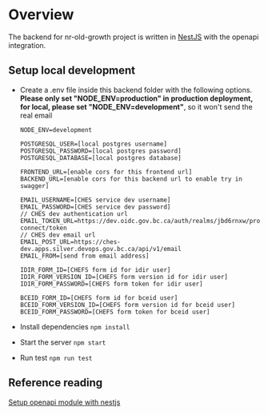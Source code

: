 # Overview

The backend for nr-old-growth project is written in [NestJS](https://github.com/nestjs/nest) with the openapi integration.

## Setup local development

- Create a .env file inside this backend folder with the following options. **Please only set "NODE_ENV=production" in production deployment, for local, please set "NODE_ENV=development"**, so it won't send the real email

  ```
  NODE_ENV=development

  POSTGRESQL_USER=[local postgres username]
  POSTGRESQL_PASSWORD=[local postgres password]
  POSTGRESQL_DATABASE=[local postgres database]

  FRONTEND_URL=[enable cors for this frontend url]
  BACKEND_URL=[enable cors for this backend url to enable try in swagger]

  EMAIL_USERNAME=[CHES service dev username]
  EMAIL_PASSWORD=[CHES service dev password]
  // CHES dev authentication url
  EMAIL_TOKEN_URL=https://dev.oidc.gov.bc.ca/auth/realms/jbd6rnxw/protocol/openid-connect/token
  // CHES dev email url
  EMAIL_POST_URL=https://ches-dev.apps.silver.devops.gov.bc.ca/api/v1/email
  EMAIL_FROM=[send from email address]

  IDIR_FORM_ID=[CHEFS form id for idir user]
  IDIR_FORM_VERSION_ID=[CHEFS form version id for idir user]
  IDIR_FORM_PASSWORD=[CHEFS form token for idir user]

  BCEID_FORM_ID=[CHEFS form id for bceid user]
  BCEID_FORM_VERSION_ID=[CHEFS form version id for bceid user]
  BCEID_FORM_PASSWORD=[CHEFS form token for bceid user]
  ```

- Install dependencies `npm install`
- Start the server `npm start`
- Run test `npm run test`

## Reference reading

[Setup openapi module with nestjs](https://dev.to/arnaudcortisse/trying-out-nestjs-part-3-creating-an-openapi-document-3800)
